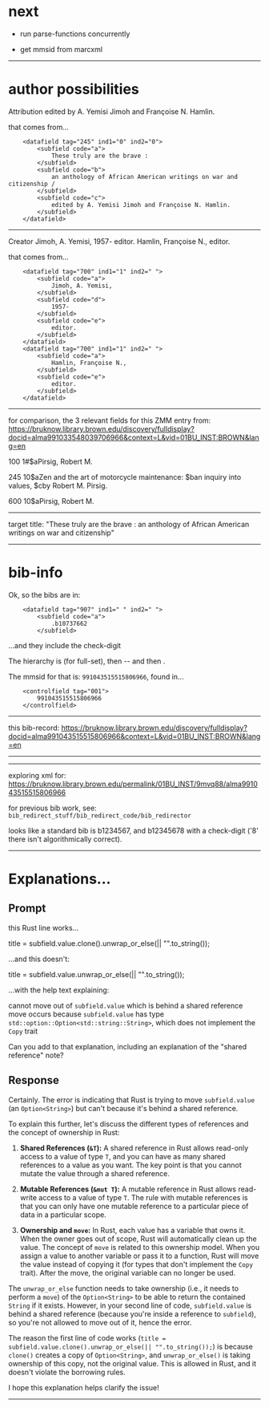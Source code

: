 # next

- run parse-functions concurrently

- get mmsid from marcxml


---

# author possibilities

Attribution
edited by A. Yemisi Jimoh and Françoise N. Hamlin.

that comes from...

		<datafield tag="245" ind1="0" ind2="0">
			<subfield code="a">
				These truly are the brave :
			</subfield>
			<subfield code="b">
				an anthology of African American writings on war and citizenship /
			</subfield>
			<subfield code="c">
				edited by A. Yemisi Jimoh and Françoise N. Hamlin.
			</subfield>
		</datafield>

---

Creator
Jimoh, A. Yemisi, 1957- editor. 
Hamlin, Françoise N., editor. 

that comes from...

		<datafield tag="700" ind1="1" ind2=" ">
			<subfield code="a">
				Jimoh, A. Yemisi,
			</subfield>
			<subfield code="d">
				1957-
			</subfield>
			<subfield code="e">
				editor.
			</subfield>
		</datafield>
		<datafield tag="700" ind1="1" ind2=" ">
			<subfield code="a">
				Hamlin, Françoise N.,
			</subfield>
			<subfield code="e">
				editor.
			</subfield>
		</datafield>


---

for comparison, the 3 relevant fields for this ZMM entry from:
<https://bruknow.library.brown.edu/discovery/fulldisplay?docid=alma991033548039706966&context=L&vid=01BU_INST:BROWN&lang=en>

100	1#$aPirsig, Robert M. 

245	10$aZen and the art of motorcycle maintenance: $ban inquiry into values, $cby Robert M. Pirsig. 

600	10$aPirsig, Robert M. 

---

target title: "These truly are the brave : an anthology of African American writings on war and citizenship"

---

# bib-info

Ok, so the bibs are in:

		<datafield tag="907" ind1=" " ind2=" ">
			<subfield code="a">
				.b10737662
			</subfield>

...and they include the check-digit

The hierarchy is <collection> (for full-set), then <record> -- and then <datafield>.

The mmsid for that is: `991043515515806966`, found in...

		<controlfield tag="001">
			991043515515806966
		</controlfield>

---


this bib-record:
<https://bruknow.library.brown.edu/discovery/fulldisplay?docid=alma991043515515806966&context=L&vid=01BU_INST:BROWN&lang=en>

---
---

exploring xml for:
<https://bruknow.library.brown.edu/permalink/01BU_INST/9mvq88/alma991043515515806966>

for previous bib work, see:
`bib_redirect_stuff/bib_redirect_code/bib_redirector`

looks like a standard bib is b1234567, and b12345678 with a check-digit ('8' there isn't algorithmically correct).

---

# Explanations...

## Prompt

this Rust line works...

title = subfield.value.clone().unwrap_or_else(|| "".to_string());

...and this doesn't:

title = subfield.value.unwrap_or_else(|| "".to_string());

...with the help text explaining:

cannot move out of `subfield.value` which is behind a shared reference
move occurs because `subfield.value` has type `std::option::Option<std::string::String>`, which does not implement the `Copy` trait

Can you add to that explanation, including an explanation of the "shared reference" note?

## Response

Certainly. The error is indicating that Rust is trying to move `subfield.value` (an `Option<String>`) but can't because it's behind a shared reference. 

To explain this further, let's discuss the different types of references and the concept of ownership in Rust:

1. **Shared References (`&T`):** A shared reference in Rust allows read-only access to a value of type `T`, and you can have as many shared references to a value as you want. The key point is that you cannot mutate the value through a shared reference. 

2. **Mutable References (`&mut T`):** A mutable reference in Rust allows read-write access to a value of type `T`. The rule with mutable references is that you can only have one mutable reference to a particular piece of data in a particular scope.

3. **Ownership and `move`:** In Rust, each value has a variable that owns it. When the owner goes out of scope, Rust will automatically clean up the value. The concept of `move` is related to this ownership model. When you assign a value to another variable or pass it to a function, Rust will move the value instead of copying it (for types that don't implement the `Copy` trait). After the move, the original variable can no longer be used.

The `unwrap_or_else` function needs to take ownership (i.e., it needs to perform a `move`) of the `Option<String>` to be able to return the contained `String` if it exists. However, in your second line of code, `subfield.value` is behind a shared reference (because you're inside a reference to `subfield`), so you're not allowed to move out of it, hence the error.

The reason the first line of code works (`title = subfield.value.clone().unwrap_or_else(|| "".to_string());`) is because `clone()` creates a copy of `Option<String>`, and `unwrap_or_else()` is taking ownership of this copy, not the original value. This is allowed in Rust, and it doesn't violate the borrowing rules.

I hope this explanation helps clarify the issue!

---
